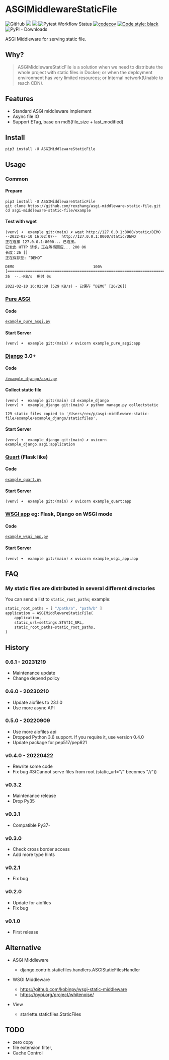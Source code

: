 # ASGIMiddlewareStaticFile

![GitHub](https://img.shields.io/github/license/rexzhang/asgi-middleware-static-file)
[![](https://img.shields.io/pypi/v/ASGIMiddlewareStaticFile.svg)](https://pypi.org/project/ASGIMiddlewareStaticFile/)
[![](https://img.shields.io/pypi/pyversions/ASGIMiddlewareStaticFile.svg)](https://pypi.org/project/ASGIMiddlewareStaticFile/)
![Pytest Workflow Status](https://github.com/rexzhang/asgi-middleware-static-file/actions/workflows/check-pytest.yaml/badge.svg)
[![codecov](https://codecov.io/gh/rexzhang/asgi-middleware-static-file/branch/main/graph/badge.svg?token=083O4RHEZE)](https://codecov.io/gh/rexzhang/asgi-middleware-static-file)
[![Code style: black](https://img.shields.io/badge/code%20style-black-000000.svg)](https://github.com/psf/black)
![PyPI - Downloads](https://img.shields.io/pypi/dm/ASGIMiddlewareStaticFile)

ASGI Middleware for serving static file.

## Why?

> ASGIMiddlewareStaticFile is a solution when we need to distribute the whole project with static files in Docker; or
> when the deployment environment has very limited resources; or Internal network(Unable to reach CDN).

## Features

- Standard ASGI middleware implement
- Async file IO
- Support ETag, base on md5(file_size + last_modified)

## Install

```shell
pip3 install -U ASGIMiddlewareStaticFile
```

## Usage

### Common

#### Prepare

```shell
pip3 install -U ASGIMiddlewareStaticFile
git clone https://github.com/rexzhang/asgi-middleware-static-file.git
cd asgi-middleware-static-file/example
```

#### Test with wget

```shell
(venv) ➜  example git:(main) ✗ wget http://127.0.0.1:8000/static/DEMO
--2022-02-10 16:02:07--  http://127.0.0.1:8000/static/DEMO
正在连接 127.0.0.1:8000... 已连接。
已发出 HTTP 请求，正在等待回应... 200 OK
长度：26 []
正在保存至: “DEMO”

DEMO                                   100%[===========================================================================>]      26  --.-KB/s  用时 0s      

2022-02-10 16:02:08 (529 KB/s) - 已保存 “DEMO” [26/26])
```

### [Pure ASGI](https://asgi.readthedocs.io/en/latest/introduction.html)

#### Code

[`example_pure_asgi.py`](https://github.com/rexzhang/asgi-middleware-static-file/blob/main/example/example_pure_asgi.py)

#### Start Server

```shell
(venv) ➜  example git:(main) ✗ uvicorn example_pure_asgi:app
```

### [Django](https://docs.djangoproject.com/en/3.1/howto/deployment/asgi/) 3.0+

#### Code

[`/example_django/asgi.py`](https://github.com/rexzhang/asgi-middleware-static-file/blob/main/example/example_django/example_django/asgi.py)

#### Collect static file

```shell
(venv) ➜  example git:(main) cd example_django 
(venv) ➜  example_django git:(main) ✗ python manage.py collectstatic

129 static files copied to '/Users/rex/p/asgi-middleware-static-file/example/example_django/staticfiles'.
```

#### Start Server

```shell
(venv) ➜  example_django git:(main) ✗ uvicorn example_django.asgi:application
```

### [Quart](https://pgjones.gitlab.io/quart/tutorials/quickstart.html) (Flask like)

#### Code

[`example_quart.py`](https://github.com/rexzhang/asgi-middleware-static-file/blob/main/example/example_quart.py)

#### Start Server

```shell
(venv) ➜  example git:(main) ✗ uvicorn example_quart:app    
```

### [WSGI app](https://www.python.org/dev/peps/pep-3333/) eg: Flask, Django on WSGI mode

#### Code

[`example_wsgi_app.py`](https://github.com/rexzhang/asgi-middleware-static-file/blob/main/example/example_wsgi_app.py)

#### Start Server

```
(venv) ➜  example git:(main) ✗ uvicorn example_wsgi_app:app
```

## FAQ

### My static files are distributed in several different directories

You can send a list to `static_root_paths`; example:

```python
static_root_paths = [ "/path/a", "path/b" ]
application = ASGIMiddlewareStaticFile(
    application,
    static_url=settings.STATIC_URL,
    static_root_paths=static_root_paths,
)
```

## History

### 0.6.1 - 20231219

- Maintenance update
- Change depend policy

### 0.6.0 - 20230210

- Update aiofiles to 23.1.0
- Use more async API

### 0.5.0 - 20220909

- Use more aiofiles api
- Dropped Python 3.6 support. If you require it, use version 0.4.0
- Update package for pep517/pep621

### v0.4.0 - 20220422

- Rewrite some code
- Fix bug #3(Cannot serve files from root (static_url="/" becomes "//"))

### v0.3.2

- Maintenance release
- Drop Py35

### v0.3.1

- Compatible Py37-

### v0.3.0

- Check cross border access
- Add more type hints

### v0.2.1

- Fix bug

### v0.2.0

- Update for aiofiles
- Fix bug

### v0.1.0

- First release

## Alternative

- ASGI Middleware
  - django.contrib.staticfiles.handlers.ASGIStaticFilesHandler

- WSGI Middleware
  - <https://github.com/kobinpy/wsgi-static-middleware>
  - <https://pypi.org/project/whitenoise/>

- View
  - starlette.staticfiles.StaticFiles

## TODO

- zero copy
- file extension filter,
- Cache Control
